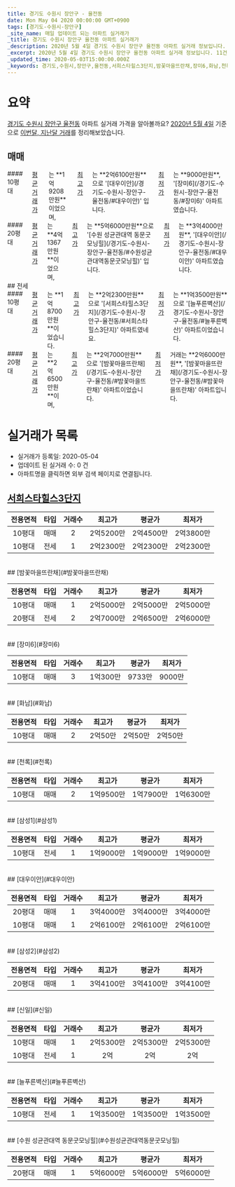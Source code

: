 ```yaml
---
title: 경기도 수원시 장안구 - 율전동
date: Mon May 04 2020 00:00:00 GMT+0900
tags: [경기도-수원시-장안구]
_site_name: 매일 업데이트 되는 아파트 실거래가
_title: 경기도 수원시 장안구 율전동 아파트 실거래가
_description: 2020년 5월 4일 경기도 수원시 장안구 율전동 아파트 실거래 정보입니다. 11건 아파트 정보가 있습니다.
_excerpt: 2020년 5월 4일 경기도 수원시 장안구 율전동 아파트 실거래 정보입니다. 11건 아파트 정보가 있습니다.
_updated_time: 2020-05-03T15:00:00.000Z
_keywords: 경기도,수원시,장안구,율전동,서희스타힐스3단지,밤꽃마을뜨란채,장미6,화남,천록,삼성1,대우이안,삼성2,신일,늘푸른벽산,수원 성균관대역 동문굿모닝힐
---
```





# 요약
<ins>경기도 수원시 장안구 율전동</ins> 아파트 실거래 가격을 알아볼까요? <ins>2020년 5월 4일</ins> 기준으로 <ins>이번달, 지난달 거래</ins>를 정리해보았습니다.

## 매매
<div class="container">
<div class="six columns" markdown="1">
#### 10평대
<ins>평균 거래가</ins>는 **1억9208만원**이었으며, <ins>최고가</ins>는 **2억6100만원**으로 '[대우이안](/경기도-수원시-장안구-율전동/#대우이안)' 입니다. <ins>최저가</ins>는 **9000만원**, '[장미6](/경기도-수원시-장안구-율전동/#장미6)' 아파트였습니다.
</div>
<div class="six columns" markdown="1">
#### 20평대
<ins>평균 거래가</ins>는 **4억1367만원**이었으며, <ins>최고가</ins>는 **5억6000만원**으로 '[수원 성균관대역 동문굿모닝힐](/경기도-수원시-장안구-율전동/#수원성균관대역동문굿모닝힐)' 입니다. <ins>최저가</ins>는 **3억4000만원**, '[대우이안](/경기도-수원시-장안구-율전동/#대우이안)' 아파트였습니다.
</div>
</div>
## 전세
<div class="container">
<div class="six columns" markdown="1">
#### 10평대
<ins>평균 거래가</ins>는 **1억8700만원**이었습니다. <ins>최고가</ins>는 **2억2300만원**으로 '[서희스타힐스3단지](/경기도-수원시-장안구-율전동/#서희스타힐스3단지)' 아파트였네요. <ins>최저가</ins>는 **1억3500만원**으로 '[늘푸른벽산](/경기도-수원시-장안구-율전동/#늘푸른벽산)' 아파트이었습니다.
</div>
<div class="six columns" markdown="1">
#### 20평대
<ins>평균 거래가</ins>는 **2억6500만원**이며, <ins>최고가</ins>는 **2억7000만원**으로 '[밤꽃마을뜨란채](/경기도-수원시-장안구-율전동/#밤꽃마을뜨란채)' 아파트이었습니다. <ins>최저가</ins> 거래는 **2억6000만원**, '[밤꽃마을뜨란채](/경기도-수원시-장안구-율전동/#밤꽃마을뜨란채)' 아파트입니다.
</div>
</div>



# 실거래가 목록
- 실거래가 등록일: 2020-05-04
- 업데이트 된 실거래 수: 0 건
- 아파트명을 클릭하면 외부 검색 페이지로 연결됩니다.

## [서희스타힐스3단지](#서희스타힐스3단지)

|전용면적|타입|거래수|최고가|평균가|최저가|
|:---:|:---:|:---:|:---:|:---:|:---:|
|10평대|<span class="deal-type-1">매매</span>|2|2억5200만|2억4500만|2억3800만|
|10평대|<span class="deal-type-2">전세</span>|1|2억2300만|2억2300만|2억2300만|

<br/>
## [밤꽃마을뜨란채](#밤꽃마을뜨란채)

|전용면적|타입|거래수|최고가|평균가|최저가|
|:---:|:---:|:---:|:---:|:---:|:---:|
|10평대|<span class="deal-type-1">매매</span>|1|2억5000만|2억5000만|2억5000만|
|20평대|<span class="deal-type-2">전세</span>|2|2억7000만|2억6500만|2억6000만|

<br/>
## [장미6](#장미6)

|전용면적|타입|거래수|최고가|평균가|최저가|
|:---:|:---:|:---:|:---:|:---:|:---:|
|10평대|<span class="deal-type-1">매매</span>|3|1억300만|9733만|9000만|

<br/>
## [화남](#화남)

|전용면적|타입|거래수|최고가|평균가|최저가|
|:---:|:---:|:---:|:---:|:---:|:---:|
|10평대|<span class="deal-type-1">매매</span>|2|2억50만|2억50만|2억50만|

<br/>
## [천록](#천록)

|전용면적|타입|거래수|최고가|평균가|최저가|
|:---:|:---:|:---:|:---:|:---:|:---:|
|10평대|<span class="deal-type-1">매매</span>|2|1억9500만|1억7900만|1억6300만|

<br/>
## [삼성1](#삼성1)

|전용면적|타입|거래수|최고가|평균가|최저가|
|:---:|:---:|:---:|:---:|:---:|:---:|
|10평대|<span class="deal-type-2">전세</span>|1|1억9000만|1억9000만|1억9000만|

<br/>
## [대우이안](#대우이안)

|전용면적|타입|거래수|최고가|평균가|최저가|
|:---:|:---:|:---:|:---:|:---:|:---:|
|20평대|<span class="deal-type-1">매매</span>|1|3억4000만|3억4000만|3억4000만|
|10평대|<span class="deal-type-1">매매</span>|1|2억6100만|2억6100만|2억6100만|

<br/>
## [삼성2](#삼성2)

|전용면적|타입|거래수|최고가|평균가|최저가|
|:---:|:---:|:---:|:---:|:---:|:---:|
|20평대|<span class="deal-type-1">매매</span>|1|3억4100만|3억4100만|3억4100만|

<br/>
## [신일](#신일)

|전용면적|타입|거래수|최고가|평균가|최저가|
|:---:|:---:|:---:|:---:|:---:|:---:|
|10평대|<span class="deal-type-1">매매</span>|1|2억5300만|2억5300만|2억5300만|
|10평대|<span class="deal-type-2">전세</span>|1|2억|2억|2억|

<br/>
## [늘푸른벽산](#늘푸른벽산)

|전용면적|타입|거래수|최고가|평균가|최저가|
|:---:|:---:|:---:|:---:|:---:|:---:|
|10평대|<span class="deal-type-2">전세</span>|1|1억3500만|1억3500만|1억3500만|

<br/>
## [수원 성균관대역 동문굿모닝힐](#수원성균관대역동문굿모닝힐)

|전용면적|타입|거래수|최고가|평균가|최저가|
|:---:|:---:|:---:|:---:|:---:|:---:|
|20평대|<span class="deal-type-1">매매</span>|1|5억6000만|5억6000만|5억6000만|

<br/>



